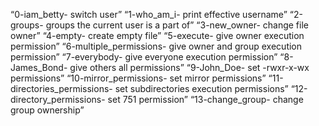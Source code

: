“0-iam_betty- switch user”
“1-who_am_i- print effective username”
“2-groups- groups the current user is a part of”
“3-new_owner- change file owner”
“4-empty- create empty file”
“5-execute- give owner execution permission”
“6-multiple_permissions- give owner and group execution permission”
“7-everybody- give everyone execution permission”
“8-James_Bond- give others all permissions”
“9-John_Doe- set -rwxr-x-wx permissions”
“10-mirror_permissions- set mirror permissions”
“11-directories_permissions- set subdirectories execution permissions”
“12-directory_permissions- set 751 permission”
“13-change_group- change group ownership”
